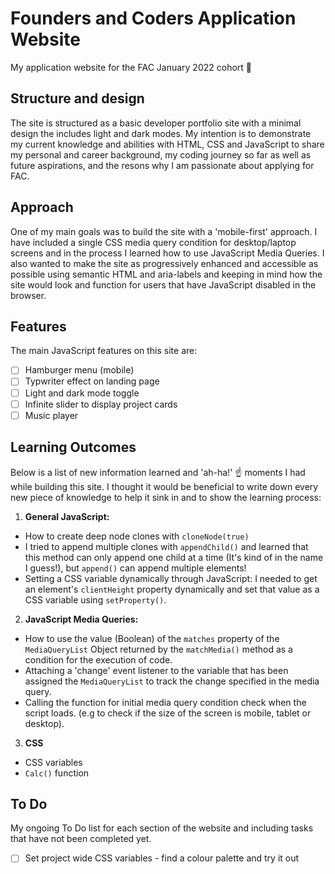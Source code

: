 # Founders and Coders Application Website 

My application website for the FAC January 2022 cohort :tada:

## Structure  and design
The site is structured as a basic developer portfolio site with a minimal design the includes light and dark modes. My intention is to demonstrate my current knowledge and abilities with HTML, CSS and JavaScript to share my personal and career background, my coding journey so far as well as future aspirations, and the resons why I am passionate about applying for FAC. 

## Approach
One of my main goals was to build the site with a 'mobile-first' approach. I have included a single CSS media query condition for desktop/laptop screens and in the process I learned how to use JavaScript Media Queries. I also wanted to make the site as progressively enhanced and accessible as possible using semantic HTML and aria-labels and keeping in mind how the site would look and function for users that have JavaScript disabled in the browser. 

## Features 
The main JavaScript features on this site are: 
- [ ] Hamburger menu (mobile)
- [ ] Typwriter effect on landing page
- [ ] Light and dark mode toggle
- [ ] Infinite slider to display project cards 
- [ ] Music player 

## Learning Outcomes 
Below is a list of new information learned and 'ah-ha!' :point_up: moments I had while building this site. I thought it would be beneficial to write down every new piece of knowledge to help it sink in and to show the learning process: 

1. **General JavaScript:** 
* How to create deep node clones with `cloneNode(true)`
* I tried to append multiple clones with `appendChild()` and learned that this method can only append one child at a time (It's kind of in the name I guess!), but `append()` can append multiple elements! 
* Setting a CSS variable dynamically through JavaScript: I needed to get an element's `clientHeight` property dynamically and set that value as a CSS variable using `setProperty()`.  

2. **JavaScript Media Queries:**
* How to use the value (Boolean) of the `matches` property of the `MediaQueryList` Object returned by the `matchMedia()` method as a condition for the execution of code.
* Attaching a 'change' event listener to the variable that has been assigned the `MediaQueryList` to track the change specified in the media query.
* Calling the function for initial media query condition check when the script loads. (e.g to check if the size of the screen is mobile, tablet or desktop).

3. **CSS**
* CSS variables
* `Calc()` function 

## To Do
My ongoing To Do list for each section of the website and including tasks that have not been completed yet.   
- [ ] Set project wide CSS variables - find a colour palette and try it out







